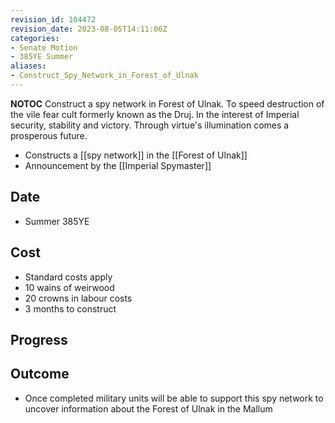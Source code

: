 ```yaml
---
revision_id: 104472
revision_date: 2023-08-05T14:11:06Z
categories:
- Senate Motion
- 385YE Summer
aliases:
- Construct_Spy_Network_in_Forest_of_Ulnak
---
```



__NOTOC__
Construct a spy network in Forest of Ulnak. To speed destruction of the vile fear cult formerly known as the Druj. In the interest of Imperial security, stability and victory. Through virtue's illumination comes a prosperous future.
* Constructs a [[spy network]] in the [[Forest of Ulnak]]
* Announcement by the [[Imperial Spymaster]]
## Date
* Summer 385YE
## Cost
* Standard costs apply
* 10 wains of weirwood
* 20 crowns in labour costs
* 3 months to construct
## Progress

## Outcome
* Once completed military units will be able to support this spy network to uncover information about the Forest of Ulnak in the Mallum